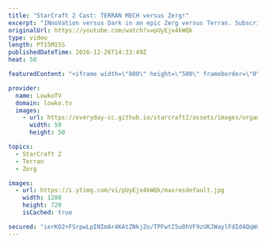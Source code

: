 ```yaml
---
title: "StarCraft 2 Cast: TERRAN MECH versus Zerg!"
excerpt: "INnoVation versus Dark in an epic Zerg versus Terran. Subscribe for more videos: http://lowko.tv/youtube More StarCraft 2 casts: https://goo.gl/RZRyOs  In this match INnoVation decides to play Mech. This means that he bases his army around Factory units such as early game Hellions, Hellbats and Cyclones"
originalUrl: https://youtube.com/watch?v=pUyEjx4kWQk
type: video
length: PT15M15S
publishedDateTime: 2016-12-26T14:33:49Z
heat: 50

featuredContent: "<iframe width=\"800\" height=\"500\" frameborder=\"0\" src=\"https://www.youtube.com/embed/pUyEjx4kWQk\" allow=\"accelerometer; autoplay; encrypted-media; gyroscope; picture-in-picture\" allowfullscreen></iframe>"

provider:
  name: LowkoTV
  domain: lowko.tv
  images:
    - url: https://everyday-cc.github.io/starcraft2/assets/images/organizations/lowko.tv-50x50.jpg
      width: 50
      height: 50

topics:
  - StarCraft 2
  - Terran
  - Zerg

images:
  - url: https://i.ytimg.com/vi/pUyEjx4kWQk/maxresdefault.jpg
    width: 1280
    height: 720
    isCached: true

secured: "ierKO2+FSrpwLpINImAr4KAtZNkjZo/TPFwtI5u0hVF9zUKJWaylFdId4QqWuRlKEj376tXecD9M1airOQTfPsXIzjpEYjC84W6FcHzKxaE//NkEYeYBiHOoOx5qy0MJ3I/AVrtDod/86aMi9puaMned0Kg96vBRfa83MfFxMyvBsTvBCjzxspynjr4qZz0d7GV6GDbjymqWPogXvXInIbpkTUTW/qXVnuSsDm/o5O2itF5KhAJY90tmLtTZ3mMEOuHSIewRNuOkVs5HyXafg7RyBtfaihQT7tz/oMbR0yphCGmP/UjjaDviwPagJQWxRa0Cih6c1cInAeQY4lIvYG2SjFRu6UUn+JxptqyhaPNH9IAomDNou39wmVlt3IX1SJ1rU3hMYnSSZ6R2F9ZgNo1ayvfxaZ43oGgdVOKdC+S0h5SVJ1XSshLaIR24L0Ph;P67wrwVHqrA8xr/W2I7ySQ=="
---
```


